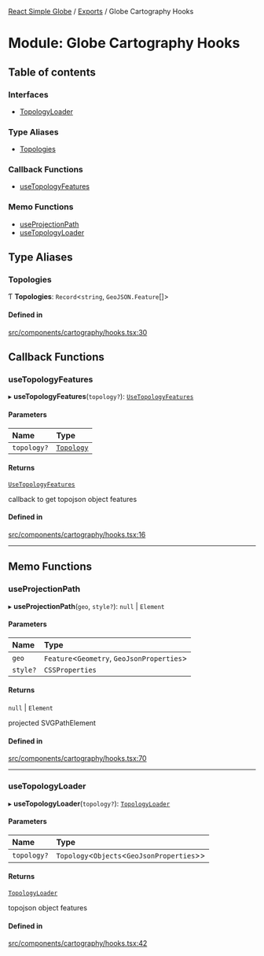 [React Simple Globe](../README.md) / [Exports](../modules.md) / Globe Cartography Hooks

# Module: Globe Cartography Hooks

## Table of contents

### Interfaces

- [TopologyLoader](../interfaces/Globe_Cartography_Hooks.TopologyLoader.md)

### Type Aliases

- [Topologies](Globe_Cartography_Hooks.md#topologies)

### Callback Functions

- [useTopologyFeatures](Globe_Cartography_Hooks.md#usetopologyfeatures)

### Memo Functions

- [useProjectionPath](Globe_Cartography_Hooks.md#useprojectionpath)
- [useTopologyLoader](Globe_Cartography_Hooks.md#usetopologyloader)

## Type Aliases

### Topologies

Ƭ **Topologies**: `Record`<`string`, `GeoJSON.Feature`[]\>

#### Defined in

[src/components/cartography/hooks.tsx:30](https://github.com/Gaushao/d3-react-globe/blob/d269768/src/components/cartography/hooks.tsx#L30)

## Callback Functions

### useTopologyFeatures

▸ **useTopologyFeatures**(`topology?`): [`UseTopologyFeatures`](../interfaces/Globe_Cartography_Types.UseTopologyFeatures.md)

#### Parameters

| Name | Type |
| :------ | :------ |
| `topology?` | [`Topology`](../interfaces/Globe_Cartography_Types.Topology.md) |

#### Returns

[`UseTopologyFeatures`](../interfaces/Globe_Cartography_Types.UseTopologyFeatures.md)

callback to get topojson object features

#### Defined in

[src/components/cartography/hooks.tsx:16](https://github.com/Gaushao/d3-react-globe/blob/d269768/src/components/cartography/hooks.tsx#L16)

___

## Memo Functions

### useProjectionPath

▸ **useProjectionPath**(`geo`, `style?`): ``null`` \| `Element`

#### Parameters

| Name | Type |
| :------ | :------ |
| `geo` | `Feature`<`Geometry`, `GeoJsonProperties`\> |
| `style?` | `CSSProperties` |

#### Returns

``null`` \| `Element`

projected SVGPathElement

#### Defined in

[src/components/cartography/hooks.tsx:70](https://github.com/Gaushao/d3-react-globe/blob/d269768/src/components/cartography/hooks.tsx#L70)

___

### useTopologyLoader

▸ **useTopologyLoader**(`topology?`): [`TopologyLoader`](../interfaces/Globe_Cartography_Hooks.TopologyLoader.md)

#### Parameters

| Name | Type |
| :------ | :------ |
| `topology?` | `Topology`<`Objects`<`GeoJsonProperties`\>\> |

#### Returns

[`TopologyLoader`](../interfaces/Globe_Cartography_Hooks.TopologyLoader.md)

topojson object features

#### Defined in

[src/components/cartography/hooks.tsx:42](https://github.com/Gaushao/d3-react-globe/blob/d269768/src/components/cartography/hooks.tsx#L42)
